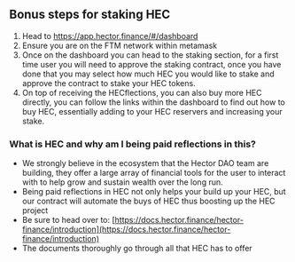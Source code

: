 ## Bonus steps for staking HEC 
1. Head to https://app.hector.finance/#/dashboard
2. Ensure you are on the FTM network within metamask 
3. Once on the dashboard you can head to the staking section, for a first time user you will need to approve the staking contract, once you have done that you may select how much HEC you would like to stake and approve the contract to stake your HEC tokens.
4. On top of receiving the HECflections, you can also buy more HEC directly, you can follow the links within the dashboard to find out how to buy HEC, essentially adding to your HEC reservers and increasing your stake.

### What is HEC and why am I being paid reflections in this? 
- We strongly believe in the ecosystem that the Hector DAO team are building, they offer a large array of financial tools for the user to interact with to help grow and sustain wealth over the long run.
- Being paid reflections in HEC not only helps your build up your HEC, but our contract will automate the buys of HEC thus boosting up the HEC project 
- Be sure to head over to: [https://docs.hector.finance/hector-finance/introduction](https://docs.hector.finance/hector-finance/introduction)
- The documents thoroughly go through all that HEC has to offer 
